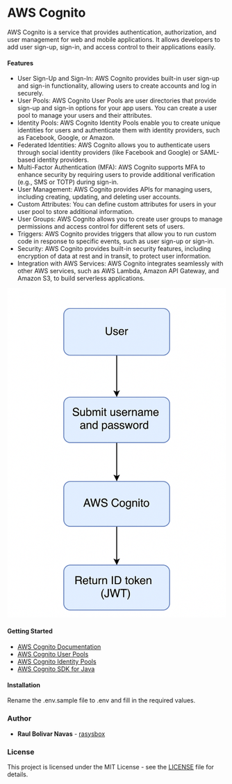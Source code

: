 # AWS Cognito

AWS Cognito is a service that provides authentication, authorization, and user management for web and mobile applications. It allows developers to add user sign-up, sign-in, and access control to their applications easily.

#### Features

- User Sign-Up and Sign-In: AWS Cognito provides built-in user sign-up and sign-in functionality, allowing users to create accounts and log in securely.
- User Pools: AWS Cognito User Pools are user directories that provide sign-up and sign-in options for your app users. You can create a user pool to manage your users and their attributes.
- Identity Pools: AWS Cognito Identity Pools enable you to create unique identities for users and authenticate them with identity providers, such as Facebook, Google, or Amazon.
- Federated Identities: AWS Cognito allows you to authenticate users through social identity providers (like Facebook and Google) or SAML-based identity providers.
- Multi-Factor Authentication (MFA): AWS Cognito supports MFA to enhance security by requiring users to provide additional verification (e.g., SMS or TOTP) during sign-in.
- User Management: AWS Cognito provides APIs for managing users, including creating, updating, and deleting user accounts.
- Custom Attributes: You can define custom attributes for users in your user pool to store additional information.
- User Groups: AWS Cognito allows you to create user groups to manage permissions and access control for different sets of users.
- Triggers: AWS Cognito provides triggers that allow you to run custom code in response to specific events, such as user sign-up or sign-in.
- Security: AWS Cognito provides built-in security features, including encryption of data at rest and in transit, to protect user information.
- Integration with AWS Services: AWS Cognito integrates seamlessly with other AWS services, such as AWS Lambda, Amazon API Gateway, and Amazon S3, to build serverless applications.

![flow-aws-cognito-basic.png](flowchart_the_user_auth.png)

#### Getting Started

- [AWS Cognito Documentation](https://docs.aws.amazon.com/cognito/latest/developerguide/what-is-amazon-cognito.html)
- [AWS Cognito User Pools](https://docs.aws.amazon.com/cognito/latest/developerguide/user-pools.html)
- [AWS Cognito Identity Pools](https://docs.aws.amazon.com/cognito/latest/developerguide/identity-pools.html)
- [AWS Cognito SDK for Java](https://docs.aws.amazon.com/sdk-for-java/latest/developer-guide/home.html)


#### Installation

Rename the .env.sample file to .env and fill in the required values.

### Author

- **Raul Bolivar Navas** - [rasysbox](https://github.com/raulrobinson/cqrs-clean-architecture-mapstruct-jpa)

### License

This project is licensed under the MIT License - see the [LICENSE](https://www.apache.org/licenses/LICENSE-2.0) file for details.




